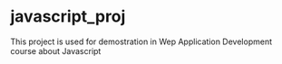 # javascript_proj
This project is used for demostration in Wep Application Development course about Javascript
